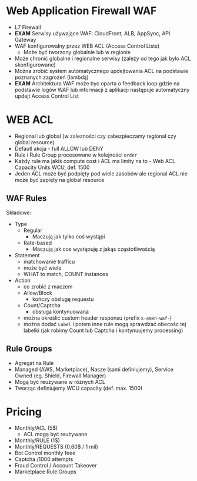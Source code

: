 # Web Application Firewall WAF

- L7 Firewall
- **EXAM** Serwisy używające WAF: CloudFront, ALB, AppSync, API Gateway
- WAF konfigurowalny przez WEB ACL (Access Control Lists)
	- Może być tworzony globalnie lub w regionie
- Może chronić globalne i regionalne serwisy (zależy od tego jak bylo ACL skonfigurowane)
- Można zrobić system automatycznego updejtowania ACL na podstawie poznanych zagrożeń (lambdą)
- **EXAM** Architektura WAF może byc oparta o feedback loop gdzie na podstawie logów WAF lub informacji z aplikacji następuje automatyczny updejt Access Control List 

# WEB ACL
- Regional lub global (w zalezności czy zabezpieczamy regional czy global resource)
- Defautl akcja - full ALLOW lub DENY
- Rule i Rule Group procesowane w kolejności `order`
- Każdy rule ma jakiś compute cost i ACL ma limity na to - Web ACL Capacity Units WCU, def. 1500
- Jeden ACL może być podpięty pod wiele zasobów ale regional ACL nie może być zapięty na global resource

## WAF Rules
Składowe:
- Type
	- Regular
		- Maczują jak tylko coś wystąpi
	- Rate-based
		- Maczują jak cos występuję z jakąś częstotliwością
- Statement
	- matchowanie trafficu
	- może być wiele
	- WHAT to match, COUNT instances
- Action
	- co zrobić z maczem
	- Allow/Block
		- kończy obsługę requestu
	- Count/Captcha
		- obsługa kontynuowana
	- można określić custom header responsu (prefix `x-amxn-waf-`)
	- można dodać `Label` i potem inne rule mogą sprawdzać obecośc tej labelki (jak robimy Count lub Captcha i kontynuujemy processing)

## Rule Groups
- Agregat na Rule
- Managed (AWS, Marketplace), Nasze (sami definiujemy), Service Owned (eg. Shield, Firewall Manager)
- Mogą być reużywane w różnych ACL
- Tworząc definiujemy WCU capacity (def. max. 1500)

# Pricing
- Monthly/ACL (5$)
	- ACL mogą być reużywane
- Monthly/RULE (1$)
- Monthly/REQUESTS (0.60$ / 1 mil)
- Bot Control  monthly feee
- Captcha /1000 attempts
- Fraud Control / Account Takeover
- Marketplace Rule Groups
